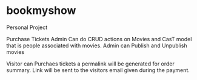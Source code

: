 # bookmyshow
Personal Project

Purchase Tickets
Admin Can do CRUD actions on Movies and CasT model that is people associated with movies.
Admin can Publish and Unpublish movies

Visitor can Purchaes tickets a permalink will be generated for order summary.
Link will be sent to the visitors email given during the payment.
